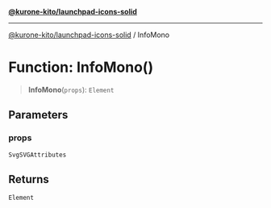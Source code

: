 [**@kurone-kito/launchpad-icons-solid**](../README.md)

***

[@kurone-kito/launchpad-icons-solid](../globals.md) / InfoMono

# Function: InfoMono()

> **InfoMono**(`props`): `Element`

## Parameters

### props

`SvgSVGAttributes`

## Returns

`Element`
